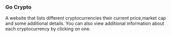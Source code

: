 ### Go Crypto
A website that lists different cryptocurrencies their current price,market cap and some additional details.
You can also view additional information about each cryptocurrency by clicking on one.
